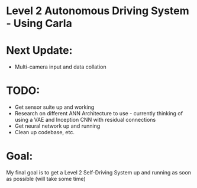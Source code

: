 # Level 2 Autonomous Driving System - Using Carla

# Next Update:
- Multi-camera input and data collation

# TODO:
- Get sensor suite up and working
- Research on different ANN Architecture to use - currently thinking of using a VAE and Inception CNN with 
residual connections
- Get neural network up and running
- Clean up codebase, etc. 

# Goal:
My final goal is to get a Level 2 Self-Driving System up and running as soon as possible (will take some time)
